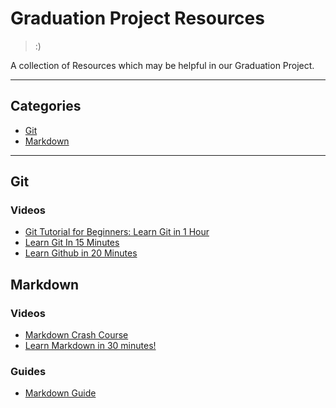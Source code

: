 # Graduation Project Resources

> :)

A collection of Resources which may be helpful in our Graduation Project.

---

## Categories

* [Git](#Git)
* [Markdown](#Markdown)

---

## Git

### Videos

- [Git Tutorial for Beginners: Learn Git in 1 Hour](https://youtu.be/8JJ101D3knE)
- [Learn Git In 15 Minutes](https://youtu.be/USjZcfj8yxE)
- [Learn Github in 20 Minutes](https://youtu.be/nhNq2kIvi9s)

## Markdown

### Videos

- [Markdown Crash Course](https://youtu.be/HUBNt18RFbo)
- [Learn Markdown in 30 minutes!](https://www.youtube.com/watch?v=bTVIMt3XllM)

### Guides

- [Markdown Guide](https://www.markdownguide.org/)


